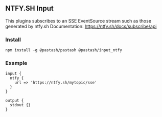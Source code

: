 ## NTFY.SH Input
This plugins subscribes to an SSE EventSource stream such as those generated by ntfy.sh
Documentation: https://ntfy.sh/docs/subscribe/api

### Install
```
npm install -g @pastash/pastash @pastash/input_ntfy
```

### Example

```
input {
  ntfy {
    url => 'https://ntfy.sh/mytopic/sse'
  }
}

output {
  stdout {}
}
```

